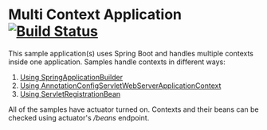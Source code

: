 # Multi Context Application  [![Build Status](https://travis-ci.org/stojsavljevic/multi-ctx.svg?branch=master)](https://travis-ci.org/stojsavljevic/multi-ctx)

This sample application(s) uses Spring Boot and handles multiple contexts inside one application. Samples handle contexts in different ways:

1. [Using SpringApplicationBuilder](https://github.com/stojsavljevic/multi-ctx/tree/master/multi-ctx-app-builder)
2. [Using AnnotationConfigServletWebServerApplicationContext](https://github.com/stojsavljevic/multi-ctx/tree/master/multi-ctx-app-embed)
3. [Using ServletRegistrationBean](https://github.com/stojsavljevic/multi-ctx/tree/master/multi-ctx-app-servlets)


All of the samples have actuator turned on. Contexts and their beans can be checked using actuator's _/beans_ endpoint.
